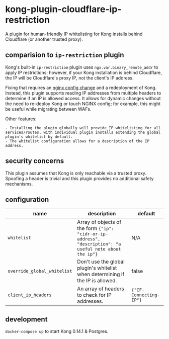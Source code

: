 # kong-plugin-cloudflare-ip-restriction

A plugin for human-friendly IP whitelisting for Kong installs behind Cloudflare (or another trusted proxy).

## comparision to `ip-restriction` plugin

Kong's built-in `ip-restriction` plugin uses `ngx.var.binary_remote_addr` to apply IP restrictions; 
however, if your Kong installation is behind Cloudflare, the IP will be Cloudflare's proxy IP, not the client's IP address.

Fixing that requires an [nginx config change](https://docs.konghq.com/0.14.x/configuration/#real_ip_header) and a redeployment of Kong. 
Instead, this plugin supports reading IP addresses from multiple headers to determine if an IP is allowed access. 
It allows for dynamic changes without the need to re-deploy Kong or touch NGINX config; for example, this might be useful while migrating between WAFs.  

Other features:
    
    - Installing the plugin globally will provide IP whitelisting for all services/routes, with individual plugin installs extending the global plugin's whitelist by default. 
    - The whitelist configuration allows for a description of the IP address. 

## security concerns

This plugin assumes that Kong is only reachable via a trusted proxy. Spoofing a header is trivial and this plugin provides no additional safety mechanisms.

## configuration

| name                        | description                                                                                              | default                |
|-----------------------------|----------------------------------------------------------------------------------------------------------|------------------------|
| `whitelist`                 | Array of objects of the form `{"ip": "cidr-or-ip-address", "description": "a useful note about the ip"}` | N/A                    |
| `override_global_whitelist` | Don't use the global plugin's whitelist when determining if the IP is allowed.                           | false                  |
| `client_ip_headers`         | An array of headers to check for IP addresses.                                                           | `{"CF-Connecting-IP"}` |

## development

`docker-compose up` to start Kong 0.14.1 & Postgres.
